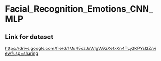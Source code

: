 # Facial_Recognition_Emotions_CNN_MLP
## Link for dataset

 https://drive.google.com/file/d/1Mu45czJuWlgW9zXefxXn4TLy2KPYsI2Z/view?usp=sharing
